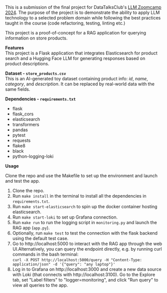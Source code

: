 This is a submission of the final project for DataTalksClub's [LLM Zoomcamp 2024](https://github.com/DataTalksClub/llm-zoomcamp). 
The purpose of the project is to demonstrate the ability to apply LLM technology to a selected problem domain while following the best practices taught in the course (code refactoring, testing, linting etc.)

This project is a proof-of-concept for a RAG application for querying information on store products. 

**Features**<br>
This project is a Flask application that integrates Elasticsearch for product search and a Hugging Face LLM for generating responses based on product descriptions.

**Dataset - `store_products.csv`**<br>
This is an AI-generated toy dataset containing product info: *id*, *name*, *category*, and *description*. It can be replaced by real-world data with the same fields.

**Dependencies - `requirements.txt`**
<ul>
<li>flask</li>
<li>flask_cors</li>
<li>elasticsearch</li>
<li>transformers</li>
<li>pandas</li>
<li>pytest</li>
<li>requests</li>
<li>flake8</li>
<li>black</li>
<li>python-logging-loki</li>
</ul>

**Usage**

Clone the repo and use the Makefile to set up the environment and launch and test the app. 
1. Clone the repo.
2. Run `make install` in the terminal to install all the dependencies in `requirements.txt`.
3. Run  `make start-elasticsearch` to spin up the docker container hosting elasticsearch.
4. Run `make start-loki` to set up Grafana connection.
5. Run `make run` to run the logging script in `monitoring.py` and launch the RAG app (`app.py`).
6. Optionally, run `make test` to test the connection with the flask backend using the default test case.
7. Go to http://localhost:5000 to interact with the RAG app through the web UI.Alternatively, you can query the endpoint directly, e.g. by running curl commands in the bash terminal:<br>
`curl -X POST http://localhost:5000/query
     -H "Content-Type: application/json"
     -d '{"query": "any laptop"}'`
8. Log in to Grafana on http://localhost:3000 and create a new data source with Loki (that connects with http://localhost:3100). Go to the Explore tab, set "Label filters" to "logger=monitoring", and click "Run query" to view all queries to the app. 


